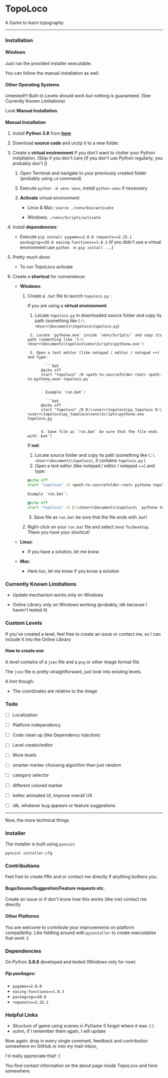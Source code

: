# TopoLoco

A Game to learn topography



___



### Installation

#### Windows

Just run the provided installer executable. 

You can follow the manual installation as well.



#### Other Operating Systems

Untested!!! Built-in Levels should work but nothing is guaranteed. (See Currently Known Limitations)

Look **Manual Installation**



#### Manual Installation

1. Install **Python 3.8** from [**here**](https://www.python.org/downloads/)

2. Download **source code** and unzip it to a new folder.

3. Create a **virtual environment** if you don't want to clutter your Python installation.
   (Skip if you don't care [if you don't use Python regularly, you probably don't ])

   1. Open Terminal and navigate to your previously created folder (probably using `cd` command)

   2. Execute `python -m venv venv`, install `python-venv` if necessary

   3. **Activate** virtual environment: 

      - Linux & Mac: `source ./venv/bin/activate`

      - Windows: `./venv/Scripts/activate`

4. Install **dependencies**:

   - Execute `pip install pygame==2.0.0 requests==2.25.1 packaging==20.8 easing-functions==1.0.3`
     (if you didn't use a virtual environment use `python -m pip install ...`)

5. Pretty much done:

   - To run TopoLoco activate 

6. Create a **shortcut** for convenience:

   - **Windows**:

     1. Create a `.bat` file to launch `topoloco.py` :

           If you are using a **virtual environment**:

           1. Locate `topoloco.py` in downloaded source folder and copy its path (something like `C:\<User>\Documents\topoloco\topoloco.py`)

             2. Locate `pythonw.exe` inside `venv/Scripts/` and copy its path (something like `C:\<User>\Documents\topoloco\venv\Scripts\pythonw.exe`)

             3. Open a text editor (like notepad / editor / notepad ++) and type:

                    ```bat
                  @echo off
                  start "topoloco" /D <path-to-sourcefolder-root> <path-to-pythonw.exe> topoloco.py
                    ```

                    Example `run.bat`:      

                    ```bat
                  @echo off
                  start "topoloco" /D D:\<user>\topoloco\py_topoloco D:\<user>\topoloco\py_topoloco\venv\Scripts\pythonw.exe topoloco.py
                    ```

                  4. Save file as `run.bat` be sure that the file ends with`.bat`!

           If **not**:

           1. Locate source folder and copy its path (something like `C:\<User>\Documents\topoloco\`, it contains `topoloco.py` )
           2. Open a text editor (like notepad / editor / notepad ++) and type:

           ```bat
           @echo off
           start "topoloco" /D <path-to-sourcefolder-root> pythonw topoloco.py
           ```

            Example `run.bat`:  
           ```bat
           @echo off
           start "topoloco" /D C:\<User>\Documents\topoloco\  pythonw topoloco.py
           ```

           ​	3. Save file as `run.bat` be sure that the file ends with`.bat`!

       2. Right-click on your `run.bat` file and select `Send-To/Desktop`. There you have your shortcut!

   - **Linux**:

     - If you have a solution, let me know

   - **Mac**:

     - Here too, let me know if you know a solution



### Currently Known Limitations

- Update mechanism works only on Windows

- Online Library only on Windows working (probably, idk because I haven't tested it)

  

### Custom Levels

If you've created a level, feel free to create an issue or contact me, so I can include it into the Online Library

#### How to create one

A level contains of a `json` file and a `png` or other image format file.

The `json` file is pretty straightforward, just look into existing levels.

A hint though:

- The coordinates are relative to the image



### Todo

- [ ] Localization
- [ ] Platform independency
- [ ] Code clean up (like Dependency injection)
- [ ] Level creator/editor
- [ ] More levels
- [ ] smarter marker choosing algorithm than just random
- [ ] category selector
- [ ] different colored marker
- [ ] better animated UI, improve overall UX
- [ ] idk, whatever bug appears or feature suggestions





---



Now, the more technical things



### Installer

The installer is built using `pynsist`.

`pynsist installer.cfg`



### Contributions

Feel free to create PRs and or contact me directly if anything bothers you. 

#### Bugs/Issues/Suggestion/Feature requests etc.

Create an issue or if don't know how this works (like me) contact me directly 

#### Other Platforms

You are welcome to contribute your improvements on platform compatibility. Like fiddling around with `pyinstaller` to create executables that work :)



### Dependencies

On Python **3.8.6** developed and tested (Windows only for now)

##### Pip packages:

- `pygame==2.0.0`
- `easing-functions==1.0.3`
- `packaging==20.8`
- `requests==2.25.1`



### Helpful Links

- Structure of game using scenes in PyGame (I forgot where it was :( )
- uuhm, if I remember them again, I will update 



Now again: drop in every single comment, feedback and contribution somewhere on GitHub or into my mail-inbox,

I'd really appreciate that! :)



You find contact information on the about page inside TopoLoco and here somewhere.



